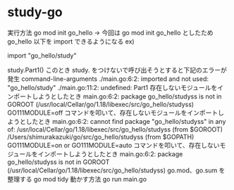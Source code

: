 # study-go
実行方法
go mod init go_hello
-> 今回は go mod init go_hello としたため go_hello 以下を import できるようになる ex)

import "go_hello/study"

study.Part1()
このとき study. をつけないで呼び出そうとすると下記のエラーが発生
command-line-arguments
./main.go:6:2: imported and not used: "go_hello/study"
./main.go:11:2: undefined: Part1
存在しないモジュールをインポートしようとしたとき
main.go:6:2: package go_hello/studyss is not in GOROOT (/usr/local/Cellar/go/1.18/libexec/src/go_hello/studyss)
GO111MODULE=off コマンドを叩いて、存在しないモジュールをインポートしようとしたとき
main.go:6:2: cannot find package "go_hello/studyss" in any of:
/usr/local/Cellar/go/1.18/libexec/src/go_hello/studyss (from $GOROOT)
/Users/shimurakazuki/go/src/go_hello/studyss (from $GOPATH)
GO111MODULE=on or GO111MODULE=auto コマンドを叩いて、存在しないモジュールをインポートしようとしたとき
main.go:6:2: package go_hello/studyss is not in GOROOT (/usr/local/Cellar/go/1.18/libexec/src/go_hello/studyss)
go.mod、go.sum を整理する
go mod tidy
動かす方法
go run main.go

